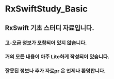 # RxSwiftStudy_Basic

## RxSwift 기초 스터디 자료입니다.

### 고-오급 정보가 포함되어 있지 않습니다.
### 거의 모든 내용이 아주 Lite하게 작성되어 있습니다. 
### 잘못된 정보나 추가 자료pr 은 언제나 환영합니다.
